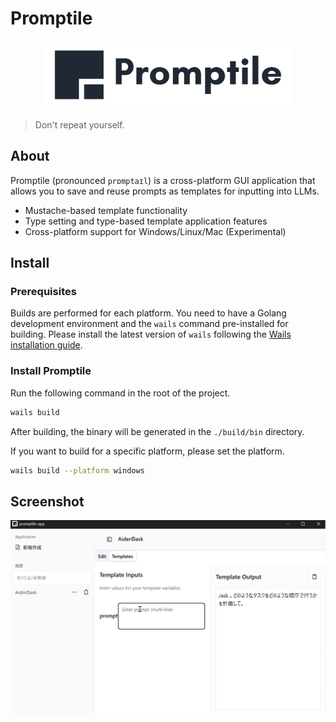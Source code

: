 # Promptile

<div align="center">
<img width="400" src="./assets/promptile-full-icon-std.svg" />
</div>

> Don't repeat yourself.

## About

Promptile (pronounced `prɒmptaɪl`) is a cross-platform GUI application that allows you to save and reuse prompts as templates for inputting into LLMs.

- Mustache-based template functionality
- Type setting and type-based template application features
- Cross-platform support for Windows/Linux/Mac (Experimental)

## Install

### Prerequisites

Builds are performed for each platform. You need to have a Golang development environment and the `wails` command pre-installed for building. Please install the latest version of `wails` following the [Wails installation guide](https://wails.io/docs/gettingstarted/installation).

### Install Promptile

Run the following command in the root of the project.

```sh
wails build
```

After building, the binary will be generated in the `./build/bin` directory.

If you want to build for a specific platform, please set the platform.

```sh
wails build --platform windows
```

## Screenshot

<img src="./assets/promptile-demo.gif" />
